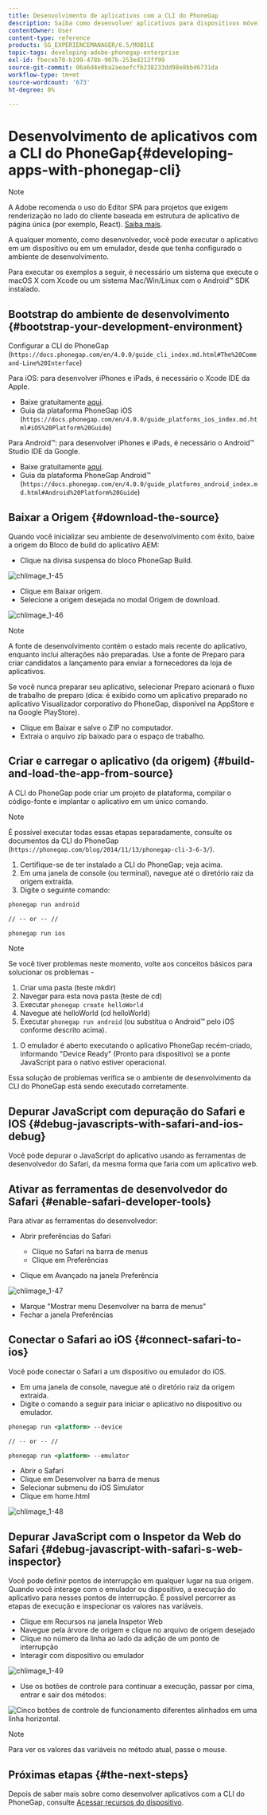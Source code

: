 ```yaml
---
title: Desenvolvimento de aplicativos com a CLI do PhoneGap
description: Saiba como desenvolver aplicativos para dispositivos móveis com a CLI do PhoneGap usando um ambiente de desenvolvimento inicializado.
contentOwner: User
content-type: reference
products: SG_EXPERIENCEMANAGER/6.5/MOBILE
topic-tags: developing-adobe-phonegap-enterprise
exl-id: fbeceb70-b199-478b-907b-253ed212ff99
source-git-commit: 06a6d4e0ba2aeaefcfb238233dd98e8bbd6731da
workflow-type: tm+mt
source-wordcount: '673'
ht-degree: 0%

---
```


# Desenvolvimento de aplicativos com a CLI do PhoneGap{#developing-apps-with-phonegap-cli}

>[!NOTE]
>
>A Adobe recomenda o uso do Editor SPA para projetos que exigem renderização no lado do cliente baseada em estrutura de aplicativo de página única (por exemplo, React). [Saiba mais](/help/sites-developing/spa-overview.md).

A qualquer momento, como desenvolvedor, você pode executar o aplicativo em um dispositivo ou em um emulador, desde que tenha configurado o ambiente de desenvolvimento.

Para executar os exemplos a seguir, é necessário um sistema que execute o macOS X com Xcode ou um sistema Mac/Win/Linux com o Android™ SDK instalado.

## Bootstrap do ambiente de desenvolvimento {#bootstrap-your-development-environment}

Configurar a CLI do PhoneGap (`https://docs.phonegap.com/en/4.0.0/guide_cli_index.md.html#The%20Command-Line%20Interface`)

Para iOS: para desenvolver iPhones e iPads, é necessário o Xcode IDE da Apple.

* Baixe gratuitamente [aqui](https://idmsa.apple.com/IDMSWebAuth/signin?appIdKey=891bd3417a7776362562d2197f89480a8547b108fd934911bcbea0110d07f757&amp;path=%2Fdownload%2F&amp;rv=1).
* Guia da plataforma PhoneGap iOS (`https://docs.phonegap.com/en/4.0.0/guide_platforms_ios_index.md.html#iOS%20Platform%20Guide`)

Para Android™: para desenvolver iPhones e iPads, é necessário o Android™ Studio IDE da Google.

* Baixe gratuitamente [aqui](https://developer.android.com/studio).
* Guia da plataforma PhoneGap Android™ (`https://docs.phonegap.com/en/4.0.0/guide_platforms_android_index.md.html#Android%20Platform%20Guide`)

## Baixar a Origem {#download-the-source}

Quando você inicializar seu ambiente de desenvolvimento com êxito, baixe a origem do Bloco de build do aplicativo AEM:

* Clique na divisa suspensa do bloco PhoneGap Build.

![chlimage_1-45](assets/chlimage_1-45.png)

* Clique em Baixar origem.
* Selecione a origem desejada no modal Origem de download.

![chlimage_1-46](assets/chlimage_1-46.png)

>[!NOTE]
>
>A fonte de desenvolvimento contém o estado mais recente do aplicativo, enquanto inclui alterações não preparadas. Use a fonte de Preparo para criar candidatos a lançamento para enviar a fornecedores da loja de aplicativos.
>
>Se você nunca preparar seu aplicativo, selecionar Preparo acionará o fluxo de trabalho de preparo (dica: é exibido como um aplicativo preparado no aplicativo Visualizador corporativo do PhoneGap, disponível na AppStore e na Google PlayStore).

* Clique em Baixar e salve o ZIP no computador.
* Extraia o arquivo zip baixado para o espaço de trabalho.

## Criar e carregar o aplicativo (da origem) {#build-and-load-the-app-from-source}

A CLI do PhoneGap pode criar um projeto de plataforma, compilar o código-fonte e implantar o aplicativo em um único comando.

>[!NOTE]
>
>É possível executar todas essas etapas separadamente, consulte os documentos da CLI do PhoneGap (`https://phonegap.com/blog/2014/11/13/phonegap-cli-3-6-3/`).

1. Certifique-se de ter instalado a CLI do PhoneGap; veja acima.
1. Em uma janela de console (ou terminal), navegue até o diretório raiz da origem extraída.
1. Digite o seguinte comando:

```xml
phonegap run android

// -- or -- //

phonegap run ios
```

>[!NOTE]
>
>Se você tiver problemas neste momento, volte aos conceitos básicos para solucionar os problemas -
>
>1. Criar uma pasta (teste mkdir)
>1. Navegar para esta nova pasta (teste de cd)
>1. Executar `phonegap create helloWorld`
>1. Navegue até helloWorld (cd helloWorld)
>1. Executar `phonegap run android` (ou substitua o Android™ pelo iOS conforme descrito acima).
1. O emulador é aberto executando o aplicativo PhoneGap recém-criado, informando &quot;Device Ready&quot; (Pronto para dispositivo) se a ponte JavaScript para o nativo estiver operacional.
>
Essa solução de problemas verifica se o ambiente de desenvolvimento da CLI do PhoneGap está sendo executado corretamente.

## Depurar JavaScript com depuração do Safari e IOS {#debug-javascripts-with-safari-and-ios-debug}

Você pode depurar o JavaScript do aplicativo usando as ferramentas de desenvolvedor do Safari, da mesma forma que faria com um aplicativo web.

## Ativar as ferramentas de desenvolvedor do Safari {#enable-safari-developer-tools}

Para ativar as ferramentas do desenvolvedor:

* Abrir preferências do Safari

   * Clique no Safari na barra de menus
   * Clique em Preferências

* Clique em Avançado na janela Preferência

![chlimage_1-47](assets/chlimage_1-47.png)

* Marque &quot;Mostrar menu Desenvolver na barra de menus&quot;
* Fechar a janela Preferências

## Conectar o Safari ao iOS {#connect-safari-to-ios}

Você pode conectar o Safari a um dispositivo ou emulador do iOS.

* Em uma janela de console, navegue até o diretório raiz da origem extraída.
* Digite o comando a seguir para iniciar o aplicativo no dispositivo ou emulador.

```xml
phonegap run <platform> --device

// -- or -- //

phonegap run <platform> --emulator
```

* Abrir o Safari
* Clique em Desenvolver na barra de menus
* Selecionar submenu do iOS Simulator
* Clique em home.html

![chlimage_1-48](assets/chlimage_1-48.png)

## Depurar JavaScript com o Inspetor da Web do Safari {#debug-javascript-with-safari-s-web-inspector}

Você pode definir pontos de interrupção em qualquer lugar na sua origem. Quando você interage com o emulador ou dispositivo, a execução do aplicativo para nesses pontos de interrupção. É possível percorrer as etapas de execução e inspecionar os valores nas variáveis.

* Clique em Recursos na janela Inspetor Web
* Navegue pela árvore de origem e clique no arquivo de origem desejado
* Clique no número da linha ao lado da adição de um ponto de interrupção
* Interagir com dispositivo ou emulador

![chlimage_1-49](assets/chlimage_1-49.png)

* Use os botões de controle para continuar a execução, passar por cima, entrar e sair dos métodos:

![Cinco botões de controle de funcionamento diferentes alinhados em uma linha horizontal.](do-not-localize/chlimage_1-4.png)

>[!NOTE]
>
Para ver os valores das variáveis no método atual, passe o mouse.

## Próximas etapas {#the-next-steps}

Depois de saber mais sobre como desenvolver aplicativos com a CLI do PhoneGap, consulte [Acessar recursos do dispositivo](/help/mobile/phonegap-access-device-features.md).
